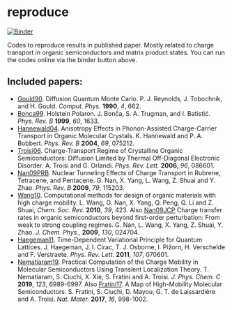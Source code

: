 # reproduce

[![Binder](https://mybinder.org/badge_logo.svg)](https://mybinder.org/v2/gh/liwt31/reproduce/master)

Codes to reproduce results in published paper. Mostly related to charge transport in organic semiconductors and matrix product states. You can run the codes online via the binder button above.

## Included papers:
- [Gould90](https://aip.scitation.org/doi/pdf/10.1063/1.4822960). Diffusion Quantum Monte Carlo. P. J. Reynolds, J. Tobochnik, and H. Gould. *Comput. Phys.* **1990**, *4*, 662.
- [Bonca99](https://journals.aps.org/prb/abstract/10.1103/PhysRevB.60.1633). Holstein Polaron. J. Bonča, S. A. Trugman, and I. Batistić. *Phys. Rev. B* **1999**, *60*, 1633.
- [Hannewald04](https://journals.aps.org/prb/abstract/10.1103/PhysRevB.69.075212). Anisotropy Effects in Phonon-Assisted Charge-Carrier Transport in Organic Molecular Crystals. K. Hannewald and P. A. Bobbert. *Phys. Rev. B* **2004**, *69*, 075212.
- [Troisi06](https://journals.aps.org/prl/abstract/10.1103/PhysRevLett.96.086601). Charge-Transport Regime of Crystalline Organic Semiconductors: Diffusion Limited by Thermal Off-Diagonal Electronic Disorder. A. Troisi and G. Orlandi. *Phys. Rev. Lett.* **2006**, *96*, 086601.
- [Nan09PRB](https://journals.aps.org/prb/abstract/10.1103/PhysRevB.79.115203). Nuclear Tunneling Effects of Charge Transport in Rubrene, Tetracene, and Pentacene. G. Nan, X. Yang, L. Wang, Z. Shuai and Y. Zhao. *Phys. Rev. B* **2009**, *79*, 115203.
- [Wang10](http://dx.doi.org/10.1039/b816406c). Computational methods for design of organic materials with high charge mobility. L. Wang, G. Nan, X. Yang, Q. Peng, Q. Li and Z. Shuai, *Chem. Soc. Rev.* **2010**, *39*, 423. Also [Nan09JCP](https://doi.org/10.1063/1.3055519) Charge transfer rates in organic semiconductors beyond first-order perturbation: From weak to strong coupling regimes. G. Nan, L. Wang, X. Yang, Z. Shuai, Y. Zhao. *J. Chem. Phys.*, **2009**, *130*, 024704.
- [Haegeman11](https://journals.aps.org/prl/abstract/10.1103/PhysRevLett.107.070601). Time-Dependent Variational Principle for Quantum Lattices. J. Haegeman, J. I. Cirac, T. J. Osborne, I. Pižorn, H. Verschelde and F. Verstraete. *Phys. Rev. Lett.* **2011**, *107*, 070601.
- [Nematiaram19](https://pubs.acs.org/doi/pdf/10.1021/acs.jpcc.8b11916). Practical Computation of the Charge Mobility in Molecular Semiconductors Using Transient Localization Theory. T. Nematiaram, S. Ciuchi, X. Xie, S. Fratini and A. Troisi. *J. Phys. Chem. C* **2019**, *123*, 6989-6997. Also [Fratini17](https://www.nature.com/articles/nmat4970). A Map of High-Mobility Molecular Semiconductors. S. Fratini, S. Ciuchi, D. Mayou, G. T. de Laissardière and A. Troisi. *Nat. Mater.* **2017**, *16*, 998-1002.
